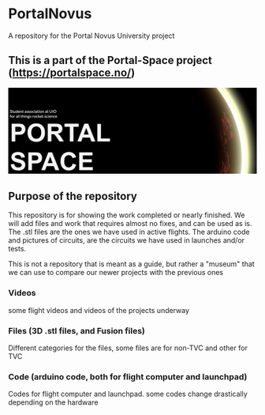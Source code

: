 # PortalNovus
A repository for the Portal Novus University project

## This is a part of the Portal-Space project (https://portalspace.no/)
![alt text](https://raw.githubusercontent.com/PelleEikeberg/PortalNovus/master/random%20(for%20README%20and%20such)/Portal%20banner.png?token=AN63RW5VFNST4IAFQYIRF427QMPUW)

## Purpose of the repository
This repository is for showing the work completed or nearly finished. We will add files and work that requires almost no fixes, and can be used as is. The .stl files are the ones we have used in active flights. The arduino code and pictures of circuits, are the circuits we have used in launches and/or tests.

This is not a repository that is meant as a guide, but rather a "museum" that we can use to compare our newer projects with the previous ones

### Videos
some flight videos and videos of the projects underway

### Files (3D .stl files, and Fusion files)
Different categories for the files, some files are for non-TVC and other for TVC

### Code (arduino code, both for flight computer and launchpad)
Codes for flight computer and launchpad. some codes change drastically depending on the hardware


